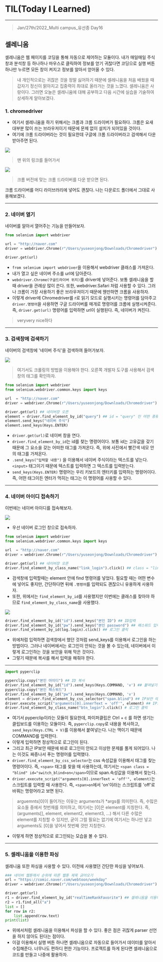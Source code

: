 # TIL(Today I Learned)

___

> Jan/27th/2022_Multi campus_유선종 Day16

## 셀레니움
셀레니움은 웹 페이지를 코딩을 통해 자동으로 제어하는 모듈이다. 내가 매일매일 주식창과 분석창 등 하나하나 마우스로 클릭하여 정보를 얻기 귀찮다면 코딩으로 실행 버튼 하나만 누르면 모든 창이 켜지고 정보를 알아서 얻어올 수 있다.
> 내 개인적으로는 귀찮은 것을 정말 싫어하기 때문에 셀레니움을 처음 배웠을 때 갑자기 정신이 맑아지고 집중력이 최대로 올라가는 것을 느꼈다. 셀레니움은 사랑이다.
그러면 오늘은 셀레니움에 대해 공부하고 다음 시간에 실습을 기술하여 상세하게 알아보겠다.

### 1. chromedriver
- 여기서 셀레니움을 하기 위해서는 크롬과 크롬 드라이버가 필요하다. 크롬은 요새 대부분 많이 쓰는 브라우저이기 때문에 문제 없이 설치가 되어있을 것이다.
- 여기에 크롬 드라이버라는 것이 필요한데 구글에 크롬 드라이버라고 검색해서 다운받아주면 된다.

<img src="https://user-images.githubusercontent.com/97590480/151349132-9100a1b8-71ed-4332-96f5-2e263cdfa1c5.png">

> 맨 위의 링크를 들어가서

<img src="https://user-images.githubusercontent.com/97590480/151349420-00912e3d-21d1-47f8-ba82-3de01191ab11.png">

> 크롬 버전에 맞는 크롬 드라이버를 다운 받으면 된다.

크롬 드라이버를 어디 라이브러리에 넣어도 괜찮다. 나는 다운로드 폴더에서 그대로 사용해보겠다.
___

### 2. 네이버 열기
네이버를 알아서 열어주는 기능을 만들어보자.
```python
from selenium import webdriver

url = "http://naver.com"
driver = webdriver.Chrome(r"/Users/yuseonjong/Downloads/Chromedriver")

driver.get(url)
```

- `from selenium import webdriver`을 이용해서 webdriver 클래스를 가져온다.
- 내가 열고 싶은 네이버 주소를 url에 담아준다.
- `webdriver.Chrome(구글드라이버 위치)`를 driver에 넣어준다. 보통 셀레니움을 할 때 driver을 관례상 많이 쓴다. 또한, webdriver.Safari 처럼 사용할 수 있다. 그러나 크롬이 가장 사용하기 좋은 브라우저이기 때문에 웬만하면 크롬을 사용하자.
- 이렇게 driver에 Chromedriver를 r로 읽기 모드로 실행시키는 명령어를 담아주고 `driver.명령어`을 사용하면 구글 드라이버를 매개로 명령어를 크롬에 실행시켜준다. 즉, `driver.get(url)` 명령어를 입력하면 url이 실행된다. 즉, 네이버가 켜진다.
> veryvery nice하다
___
### 3. 검색창에 검색하기
네이버의 검색창에 '네이버 주식'을 검색하여 들어가보자.

<img src="https://user-images.githubusercontent.com/97590480/151352022-09890ede-ccca-44ab-b088-9212a3a7f6c1.png">

> 여기서도 크롤링의 방법을 이용해야 한다. 오른쪽 개발자 도구를 사용해서 검색창의 태그를 확인하자.
```python
from selenium import webdriver
from selenium.webdriver.common.keys import keys

url  = "http://naver.com"
driver = webdriver.Chrome(r"/Users/yuseonjong/Downloads/Chromedriver")

driver.get(url) ## 네이버창 오픈
element = driver.find_element_by_id("query") ## id = "query" 인 어떤 종류의 태그 찾기
element.send_keys("네이버 주식")
element.send_keys(Keys.ENTER)
```

- `driver.get(url)`로 네이버 창을 연다.
- `driver.find_element_by_id`는 id를 찾는 명령어이다. 보통 id는 고유값을 갖기 때문에 그 요소을 갖는 어떠한 태그를 가져온다. 즉, 위에 사진에서 빨간색 네모 안의 태그를 가져온다.
- `.send_keys("입력할 내용")` 을 이용해서 네이버 주식이라는 텍스트를 넣는다. `<input>` 태그이기 때문에 텍스트를 입력하면 그 텍스트를 입력받는다.
- `send_keys(Keys.ENTER)` 명령어는 우리 키보드의 엔터키를 입력하는 명령어이다. 즉, 어떤 태그이든 엔터가 먹히는 태그는 이 명령어를 사용할 수 있다.
___
### 4. 네이버 아이디 접속하기
이번에는 네이버 아이디를 접속해보자.

<img src="https://user-images.githubusercontent.com/97590480/151353705-2b9cc0cc-bed6-4ab4-95f5-04fe6058baa9.png">

- 우선 네이버 로그인 창으로 접속하자.
```python
from selenium import webdriver
from selenium.webdriver.common.keys import keys

url  = "http://naver.com"
driver = webdriver.Chrome(r"/Users/yuseonjong/Downloads/Chromedriver")

driver.get(url) ## 네이버창 오픈
driver.find_element_by_class_name("link_login").click() ## class = "link_login" 인 어떤 종류의 태그 찾고 클릭
```
- 검색창에 입력할때는 element 안에 find 명령어를 넣었다. 필요할 때는 어떤 변수에 넣어도 좋지만, 간단하다면 뒤에 `.명령어`를 입력되도 괜찮으니 유용하게 사용하자.
- 또한, 위에서는 `find_element_by_id`를 사용했지만 이번에는 클래스를 찾아야 하므로 `find_element_by_class_name`을 사용했다.

<img src="https://user-images.githubusercontent.com/97590480/151355390-21ec9f75-2a20-4b62-b6d9-092eb96ccacd.png">

```python
driver.find_element_by_id("id").send_keys("본인 ID") ## ID입력
driver.find_element_by_id("pw").send_keys("본인 password") ## 패스워드 입력
driver.find_element_by_id(log.login).click() ## 로그인 클릭
```
- 위에처럼 입력하면 검색창에서 했던 것처럼 send_keys를 이용해서 로그인을 하는 방법이다. 그러나 네이버에서는 로그인이 안되는 것을 볼 수 있는데, 네이버에서 이렇게 로그인하는 것을 보안을 위해 막은 것이다.
- 그렇기 때문에 복사를 해서 입력을 해줘야 한다.
___
```python
import pyperclip

pyperclip.copy("본인 아이디") ## ID 복사
driver.find_element_by_id("id").send_keys(Keys.COMMAND, 'v') ## 붙여넣기
pyperclip.copy("본인 패스워드")
driver.find_element_by_id("pw").send_keys(Keys.COMMAND, 'v')
element = driver.find_element_by_css_selector("span.blind") ## IP보안 태그 찾기
driver.execute_script("arguments[0].innerText = 'off'", element) ## IP보안 취소
driver.find_element_by_class_name("btn_login").click() # 로그인 클릭
```
- 여기서 pyperclip이라는 모듈이 필요한데, 파이퍼클립은 Ctrl + c 를 하면 생기는 클립보드를 이용하는 모듈이다. 즉, `pyperclip.copy`로 내용을 복사하고, `send_keys(Keys.CTRL + V)`를 이용해서 붙여넣는다. 나는 맥이기 때문에 COMMAND를 입력한다.
- 이렇게 입력하면 정상적으로 로그인이 된다.
- 그리고 최근 IP보안 때문에 바로 로그인이 안되고 이상한 문제를 풀게 되어있다. 나는 이것도 짜증나서 푸는 명령어를 입력했다.
- `driver.find_element_by_css_selector`는 css 속성값을 이용해서 태그를 찾는 명령어이다. 즉, `<span>` 태그를 찾을 때 사용하는데, 여기서는 `<span class = "blind" id="switch_blind>on</span>`이므로 span.속성값을 이용해서 찾는다.
- `driver.execute_script("arguments[0].innerText = 'off'", element)`는 스크립트를 입력할 때 사용한다. 즉, `<span>on`에서 'on'이라는 스크립트를 'off'로 바꿔는 명령어라고 보면 된다.
>arguemnts[0]이 들어가는 이유는 arguments가 *args를 의미한다. 즉, 수많은 요소들 중에서 첫번재를 의미하고, 여기서는 [0]은 element를 지칭한다. 즉, (arguments[], element, element2, element3, ...) 해서 다른 수많은 element를 지칭할 수 있지만, 굳이 그럴 필요는 없기에 여기서는 하나만 넣고 arguments도 [0]을 넣어서 첫번째 것만 지칭한다.
- 이렇게 하면 정상적으로 로그인되는 모습을 볼 수 있다.
___
### 5. 셀레니움을 이용한 파싱
셀레니움 또한 파싱을 사용할 수 있다. 이전에 사용했던 간단한 파싱을 넣어보자.

```python
### 네이버 웹툰에서 순위에 따른 웹툰 제목 긁어오기
url = "https://comic.naver.com/webtoon/weekday"
driver = webdriver.Chrome(r"/Users/yuseonjong/Downloads/Chromedriver")

driver.get(url)
r1 = driver.find_element_by_id("realTimeRankFavorite") ## 셀레니움을 이용해 html 값 긁어오기
r2 = r1.find_all("a")
list = []
for row in r2:
    list.append(row.text)
print(list)
```
- 위에서처럼 셀레니움을 이용해서 파싱을 할 수 있다. 좋은 점은 귀찮게 parser 선언을 하지 않아도 된다는 점이다.
- 이걸 이용해서 실행 버튼 하나면 셀레니움으로 자동으로 들어가서 데이터를 알아서 수집해준다. 너무나도 편하디 편한 기능이다. 프로젝트를 하게 된다면 셀레니움으로 코드를 만들고 나중에 활용하자.